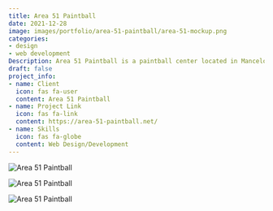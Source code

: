 ```yaml
---
title: Area 51 Paintball
date: 2021-12-28 
image: images/portfolio/area-51-paintball/area-51-mockup.png
categories:
- design
- web development
Description: Area 51 Paintball is a paintball center located in Mancelona, Michigan.
draft: false
project_info:
- name: Client
  icon: fas fa-user
  content: Area 51 Paintball
- name: Project Link
  icon: fas fa-link
  content: https://area-51-paintball.net/
- name: Skills
  icon: fas fa-globe
  content: Web Design/Development
---
```


![Area 51 Paintball](/images/portfolio/area-51-paintball/area-51-full-page.png)

![Area 51 Paintball](/images/portfolio/area-51-paintball/area-51-pixel.png)

![Area 51 Paintball](/images/portfolio/area-51-paintball/area-51-tablet.png)